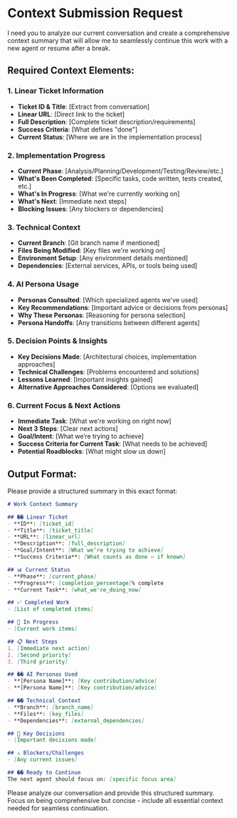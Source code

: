 # Context Submission Request

I need you to analyze our current conversation and create a comprehensive context summary that will allow me to seamlessly continue this work with a new agent or resume after a break.

## Required Context Elements:

### 1. **Linear Ticket Information**
- **Ticket ID & Title**: [Extract from conversation]
- **Linear URL**: [Direct link to the ticket]
- **Full Description**: [Complete ticket description/requirements]
- **Success Criteria**: [What defines "done"]
- **Current Status**: [Where we are in the implementation process]

### 2. **Implementation Progress**
- **Current Phase**: [Analysis/Planning/Development/Testing/Review/etc.]
- **What's Been Completed**: [Specific tasks, code written, tests created, etc.]
- **What's In Progress**: [What we're currently working on]
- **What's Next**: [Immediate next steps]
- **Blocking Issues**: [Any blockers or dependencies]

### 3. **Technical Context**
- **Current Branch**: [Git branch name if mentioned]
- **Files Being Modified**: [Key files we're working on]
- **Environment Setup**: [Any environment details mentioned]
- **Dependencies**: [External services, APIs, or tools being used]

### 4. **AI Persona Usage**
- **Personas Consulted**: [Which specialized agents we've used]
- **Key Recommendations**: [Important advice or decisions from personas]
- **Why These Personas**: [Reasoning for persona selection]
- **Persona Handoffs**: [Any transitions between different agents]

### 5. **Decision Points & Insights**
- **Key Decisions Made**: [Architectural choices, implementation approaches]
- **Technical Challenges**: [Problems encountered and solutions]
- **Lessons Learned**: [Important insights gained]
- **Alternative Approaches Considered**: [Options we evaluated]

### 6. **Current Focus & Next Actions**
- **Immediate Task**: [What we're working on right now]
- **Next 3 Steps**: [Clear next actions]
- **Goal/Intent**: [What we’re trying to achieve]
- **Success Criteria for Current Task**: [What needs to be achieved]
- **Potential Roadblocks**: [What might slow us down]

## Output Format:

Please provide a structured summary in this exact format:

```markdown
# Work Context Summary

## �� Linear Ticket
- **ID**: [ticket_id]
- **Title**: [ticket_title]
- **URL**: [linear_url]
- **Description**: [full_description]
- **Goal/Intent**: [What we’re trying to achieve]
- **Success Criteria**: [What counts as done — if known]

## 📊 Current Status
- **Phase**: [current_phase]
- **Progress**: [completion_percentage]% complete
- **Current Task**: [what_we're_doing_now]

## ✅ Completed Work
- [List of completed items]

## 🔄 In Progress
- [Current work items]

## 📋 Next Steps
1. [Immediate next action]
2. [Second priority]
3. [Third priority]

## �� AI Personas Used
- **[Persona Name]**: [Key contribution/advice]
- **[Persona Name]**: [Key contribution/advice]

## ��️ Technical Context
- **Branch**: [branch_name]
- **Files**: [key_files]
- **Dependencies**: [external_dependencies]

## 🎯 Key Decisions
- [Important decisions made]

## ⚠️ Blockers/Challenges
- [Any current issues]

## �� Ready to Continue
The next agent should focus on: [specific focus area]
```

Please analyze our conversation and provide this structured summary. Focus on being comprehensive but concise - include all essential context needed for seamless continuation.
